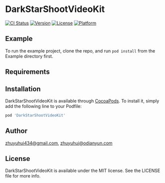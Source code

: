 # DarkStarShootVideoKit

[![CI Status](https://img.shields.io/travis/zhuyuhui434@gmail.com/DarkStarShootVideoKit.svg?style=flat)](https://travis-ci.org/zhuyuhui434@gmail.com/DarkStarShootVideoKit)
[![Version](https://img.shields.io/cocoapods/v/DarkStarShootVideoKit.svg?style=flat)](https://cocoapods.org/pods/DarkStarShootVideoKit)
[![License](https://img.shields.io/cocoapods/l/DarkStarShootVideoKit.svg?style=flat)](https://cocoapods.org/pods/DarkStarShootVideoKit)
[![Platform](https://img.shields.io/cocoapods/p/DarkStarShootVideoKit.svg?style=flat)](https://cocoapods.org/pods/DarkStarShootVideoKit)

## Example

To run the example project, clone the repo, and run `pod install` from the Example directory first.

## Requirements

## Installation

DarkStarShootVideoKit is available through [CocoaPods](https://cocoapods.org). To install
it, simply add the following line to your Podfile:

```ruby
pod 'DarkStarShootVideoKit'
```

## Author

zhuyuhui434@gmail.com, zhuyuhui@odianyun.com

## License

DarkStarShootVideoKit is available under the MIT license. See the LICENSE file for more info.
